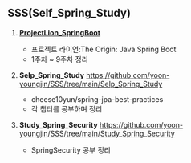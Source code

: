 ## SSS(Self_Spring_Study)

1. [**ProjectLion_SpringBoot**](https://github.com/yoon-youngjin/SSS/tree/main/ProjectLion_SpringBoot)
    - 프로젝트 라이언:The Origin: Java Spring Boot
    - 1주차 ~ 9주차 정리 

2. **Selp_Spring_Study** https://github.com/yoon-youngjin/SSS/tree/main/Selp_Spring_Study
   - cheese10yun/spring-jpa-best-practices
   - 각 챕터를 공부하며 정리

3. **Study_Spring_Security** https://github.com/yoon-youngjin/SSS/tree/main/Study_Spring_Security
   - SpringSecurity 공부 정리
